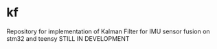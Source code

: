 # kf
Repository for implementation of Kalman Filter for IMU sensor fusion on stm32 and teensy 
STILL IN DEVELOPMENT

